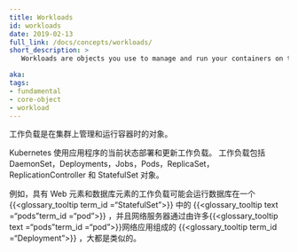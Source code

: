 ```yaml
---
title: Workloads
id: workloads
date: 2019-02-13
full_link: /docs/concepts/workloads/
short_description: >
   Workloads are objects you use to manage and run your containers on the cluster.

aka: 
tags:
- fundamental
- core-object
- workload
---
```

<!--
  Workloads are objects you use to manage and run your containers on the cluster.
-->

工作负载是在集群上管理和运行容器时的对象。

<!--more--> 

<!--
Kubernetes performs the 
deployment and updates the workload with the current state of the application.
Workloads include the DaemonSet, Deployments, Jobs, Pods, ReplicaSet, ReplicationController, and StatefulSet objects.

For example, a workload that has a web element and a database element might run the
database in one {{< glossary_tooltip term_id="StatefulSet" >}} of
{{< glossary_tooltip text="pods" term_id="pod" >}} and the webserver via
a {{< glossary_tooltip term_id="Deployment" >}} that consists of many web app
{{< glossary_tooltip text="pods" term_id="pod" >}}, all alike.

-->

Kubernetes 使用应用程序的当前状态部署和更新工作负载。
工作负载包括 DaemonSet，Deployments，Jobs，Pods，ReplicaSet，ReplicationController 和 StatefulSet 对象。

例如，具有 Web 元素和数据库元素的工作负载可能会运行数据库在一个 {{<glossary_tooltip term_id =“StatefulSet”>}} 中的
{{<glossary_tooltip text =“pods”term_id =“pod”>}} ，并且网络服务器通过由许多{{<glossary_tooltip text =“pods”term_id =“pod”>}}网络应用组成的
{{<glossary_tooltip term_id =“Deployment”>}}
，大都是类似的。
